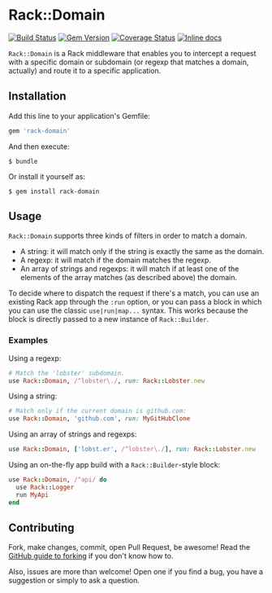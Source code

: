 # Rack::Domain

[![Build Status](https://travis-ci.org/whatyouhide/rack-domain.svg)](https://travis-ci.org/whatyouhide/rack-domain)
[![Gem Version](https://badge.fury.io/rb/rack-domain.svg)](http://badge.fury.io/rb/rack-domain)
[![Coverage Status](https://coveralls.io/repos/whatyouhide/rack-domain/badge.png)](https://coveralls.io/r/whatyouhide/rack-domain)
[![Inline docs](http://inch-ci.org/github/whatyouhide/rack-domain.svg?branch=master)](http://inch-ci.org/github/whatyouhide/rack-domain)

`Rack::Domain` is a Rack middleware that enables you to intercept a request with
a specific domain or subdomain (or regexp that matches a domain, actually) and
route it to a specific application.


## Installation

Add this line to your application's Gemfile:

```ruby
gem 'rack-domain'
```

And then execute:

    $ bundle

Or install it yourself as:

    $ gem install rack-domain


## Usage

`Rack::Domain` supports three kinds of filters in order to match a domain.

- A string: it will match only if the string is exactly the same as the domain.
- A regexp: it will match if the domain matches the regexp.
- An array of strings and regexps: it will match if at least one of the elements
    of the array matches (as described above) the domain.

To decide where to dispatch the request if there's a match, you can use an
existing Rack app through the `:run` option, or you can pass a block in which
you can use the classic `use|run|map...` syntax. This works because the block is
directly passed to a new instance of `Rack::Builder`.

### Examples

Using a regexp:

``` ruby
# Match the 'lobster' subdomain.
use Rack::Domain, /^lobster\./, run: Rack::Lobster.new
```

Using a string:

``` ruby
# Match only if the current domain is github.com:
use Rack::Domain, 'github.com', run: MyGitHubClone
```

Using an array of strings and regexps:

``` ruby
use Rack::Domain, ['lobst.er', /^lobster\./], run: Rack::Lobster.new
```

Using an on-the-fly app build with a `Rack::Builder`-style block:

``` ruby
use Rack::Domain, /^api/ do
  use Rack::Logger
  run MyApi
end
```


## Contributing

Fork, make changes, commit, open Pull Request, be awesome! Read the [GitHub
guide to forking][forking] if you don't know how to.

Also, issues are more than welcome! Open one if you find a bug, you have a
suggestion or simply to ask a question.



[forking]: https://help.github.com/articles/fork-a-repo/
